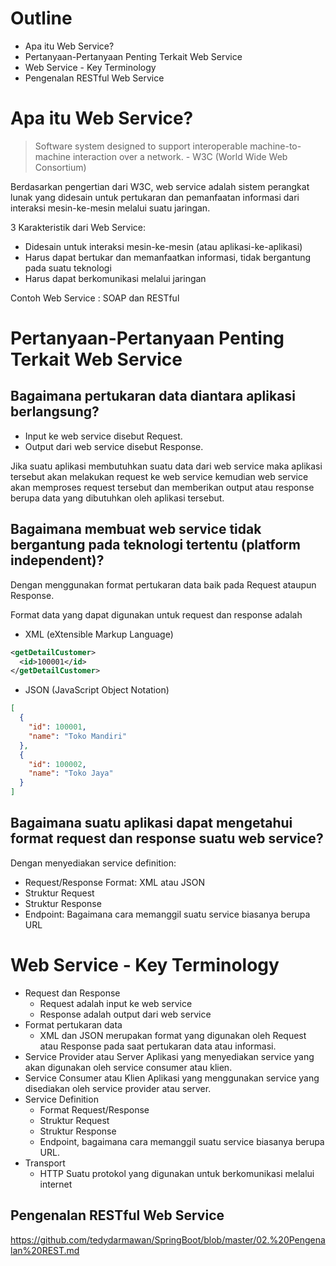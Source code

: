 # Outline
- Apa itu Web Service?
- Pertanyaan-Pertanyaan Penting Terkait Web Service
- Web Service - Key Terminology
- Pengenalan RESTful Web Service

# Apa itu Web Service?
> Software system designed to support interoperable machine-to-machine interaction over a network. - W3C (World Wide Web Consortium)

Berdasarkan pengertian dari W3C, web service adalah sistem perangkat lunak yang didesain untuk pertukaran dan pemanfaatan informasi dari interaksi mesin-ke-mesin melalui suatu jaringan.

3 Karakteristik dari Web Service:
- Didesain untuk interaksi mesin-ke-mesin (atau aplikasi-ke-aplikasi)
- Harus dapat bertukar dan memanfaatkan informasi, tidak bergantung pada suatu teknologi  
- Harus dapat berkomunikasi melalui jaringan

Contoh Web Service : SOAP dan RESTful

# Pertanyaan-Pertanyaan Penting Terkait Web Service
## Bagaimana pertukaran data diantara aplikasi berlangsung?
- Input ke web service disebut Request.
- Output dari web service disebut Response.

Jika suatu aplikasi membutuhkan suatu data dari web service maka aplikasi tersebut akan melakukan request ke web service kemudian web service akan memproses request tersebut dan memberikan output atau response berupa data yang dibutuhkan oleh aplikasi tersebut.

## Bagaimana membuat web service tidak bergantung pada teknologi tertentu (platform independent)?
Dengan menggunakan format pertukaran data baik pada Request ataupun Response.

Format data yang dapat digunakan untuk request dan response adalah
- XML (eXtensible Markup Language)
``` xml
<getDetailCustomer>
  <id>100001</id>
</getDetailCustomer>
```

- JSON (JavaScript Object Notation)
``` json
[
  {
    "id": 100001,
    "name": "Toko Mandiri"
  },
  {
    "id": 100002,
    "name": "Toko Jaya"
  }
]
```

## Bagaimana suatu aplikasi dapat mengetahui format request dan response suatu web service?
Dengan menyediakan service definition:
- Request/Response Format: XML atau JSON
- Struktur Request
- Struktur Response
- Endpoint: Bagaimana cara memanggil suatu service biasanya berupa URL

# Web Service - Key Terminology
- Request dan Response
  - Request adalah input ke web service
  - Response adalah output dari web service
- Format pertukaran data
  - XML dan JSON merupakan format yang digunakan oleh Request atau Response pada saat pertukaran data atau informasi.
- Service Provider atau Server
  Aplikasi yang menyediakan service yang akan digunakan oleh service consumer atau klien.
- Service Consumer atau Klien
  Aplikasi yang menggunakan service yang disediakan oleh service provider atau server.
- Service Definition
  - Format Request/Response
  - Struktur Request
  - Struktur Response
  - Endpoint, bagaimana cara memanggil suatu service biasanya berupa URL.
- Transport
  - HTTP
  Suatu protokol yang digunakan untuk berkomunikasi melalui internet

## Pengenalan RESTful Web Service
https://github.com/tedydarmawan/SpringBoot/blob/master/02.%20Pengenalan%20REST.md




